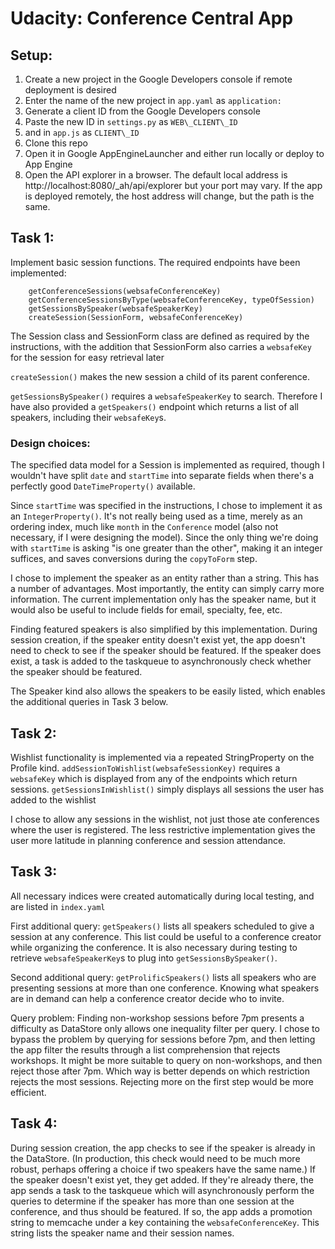 # Udacity: Conference Central App

## Setup:

1. Create a new project in the Google Developers console if remote deployment is desired
1. Enter the name of the new project in `app.yaml` as `application:`
1. Generate a client ID from the Google Developers console
2. Paste the new ID in `settings.py` as `WEB\_CLIENT\_ID`
3. and in `app.js` as `CLIENT\_ID`
6. Clone this repo
7. Open it in Google AppEngineLauncher and either run locally or deploy to App Engine
8. Open the API explorer in a browser. The default local address is http://localhost:8080/_ah/api/explorer but your port may vary. If the app is deployed remotely, the host address will change, but the path is the same.

## Task 1:

Implement basic session functions. The required endpoints have been implemented:

		getConferenceSessions(websafeConferenceKey)
		getConferenceSessionsByType(websafeConferenceKey, typeOfSession)
		getSessionsBySpeaker(websafeSpeakerKey)
		createSession(SessionForm, websafeConferenceKey)

The Session class and SessionForm class are defined as required by the instructions, with the addition
that SessionForm also carries a `websafeKey` for the session for easy retrieval later

`createSession()` makes the new session a child of its parent conference.

`getSessionsBySpeaker()` requires a `websafeSpeakerKey` to search. Therefore I have also provided 
a `getSpeakers()` endpoint which returns a list of all speakers, including their `websafeKey`s.

### Design choices:
The specified data model for a Session is implemented as required, though I wouldn't have split `date` and `startTime` into separate fields when there's a perfectly good `DateTimeProperty()` available.

Since `startTime` was specified in the instructions, I chose to implement it as an `IntegerProperty()`. It's not really being used as a time, merely as an ordering index, much like `month` in the `Conference` model (also not necessary, if I were designing the model). Since the only thing we're doing with `startTime` is asking "is one greater than the other", making it an integer suffices, and saves conversions during the `copyToForm` step.

I chose to implement the speaker as an entity rather than a string. This has a number of advantages.
Most importantly, the entity can simply carry more information. The current implementation only has the speaker name, but it would also be useful to include fields for email, specialty, fee, etc. 

Finding featured speakers is also simplified by this implementation. During session creation, if the speaker entity doesn't exist yet, the app doesn't need to check to see if the speaker should be featured. If the speaker does exist, a task is added to the taskqueue to asynchronously check whether the speaker should be featured.

The Speaker kind also allows the speakers to be easily listed, which enables the additional queries in Task 3 below.


## Task 2:

Wishlist functionality is implemented via a repeated StringProperty on the Profile kind.
`addSessionToWishlist(websafeSessionKey)` requires a `websafeKey` which is displayed from any of the endpoints which return sessions.
`getSessionsInWishlist()` simply displays all sessions the user has added to the wishlist

I chose to allow any sessions in the wishlist, not just those ate conferences where the user is registered. The less restrictive implementation gives the user more latitude in planning conference and session attendance.


## Task 3:

All necessary indices were created automatically during local testing, and are listed in `index.yaml`

First additional query: `getSpeakers()` lists all speakers scheduled to give a session at any conference. This list could be useful to a conference creator while organizing the conference. It is also necessary during testing to retrieve `websafeSpeakerKey`s to plug into `getSessionsBySpeaker()`.

Second additional query: `getProlificSpeakers()` lists all speakers who are presenting sessions at more than one conference. Knowing what speakers are in demand can help a conference creator decide who to invite.

Query problem: Finding non-workshop sessions before 7pm presents a difficulty as DataStore only allows one inequality filter per query. I chose to bypass the problem by querying for sessions before 7pm, and then letting the app filter the results through a list comprehension that rejects workshops. It might be more suitable to query on non-workshops, and then reject those after 7pm. Which way is better depends on which restriction rejects the most sessions. Rejecting more on the first step would be more efficient.


## Task 4:

During session creation, the app checks to see if the speaker is already in the DataStore. (In production, this check would need to be much more robust, perhaps offering a choice if two speakers have the same name.) If the speaker doesn't exist yet, they get added. If they're already there, the app sends a task to the taskqueue which will asynchronously perform the queries to determine if the speaker has more than one session at the conference, and thus should be featured. If so, the app adds a promotion string to memcache under a key containing the `websafeConferenceKey`. This string lists the speaker name and their session names.

